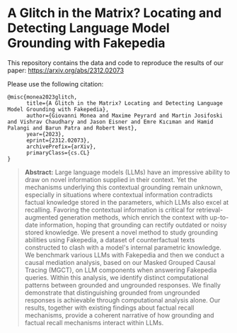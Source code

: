 # A Glitch in the Matrix? Locating and Detecting Language Model Grounding with Fakepedia

This repository contains the data and code to reproduce the results of our paper: https://arxiv.org/abs/2312.02073

Please use the following citation:

```
@misc{monea2023glitch,
      title={A Glitch in the Matrix? Locating and Detecting Language Model Grounding with Fakepedia}, 
      author={Giovanni Monea and Maxime Peyrard and Martin Josifoski and Vishrav Chaudhary and Jason Eisner and Emre Kıcıman and Hamid Palangi and Barun Patra and Robert West},
      year={2023},
      eprint={2312.02073},
      archivePrefix={arXiv},
      primaryClass={cs.CL}
}
```

> **Abstract:** Large language models (LLMs) have an impressive ability to draw on novel information supplied in their context. Yet the mechanisms underlying this contextual grounding remain unknown, especially in situations where contextual information contradicts factual knowledge stored in the parameters, which LLMs also excel at recalling. Favoring the contextual information is critical for retrieval-augmented generation methods, which enrich the context with up-to-date information, hoping that grounding can rectify outdated or noisy stored knowledge. We present a novel method to study grounding abilities using Fakepedia, a dataset of counterfactual texts constructed to clash with a model's internal parametric knowledge. We benchmark various LLMs with Fakepedia and then we conduct a causal mediation analysis, based on our Masked Grouped Causal Tracing (MGCT), on LLM components when answering Fakepedia queries. Within this analysis, we identify distinct computational patterns between grounded and ungrounded responses. We finally demonstrate that distinguishing grounded from ungrounded responses is achievable through computational analysis alone. Our results, together with existing findings about factual recall mechanisms, provide a coherent narrative of how grounding and factual recall mechanisms interact within LLMs.